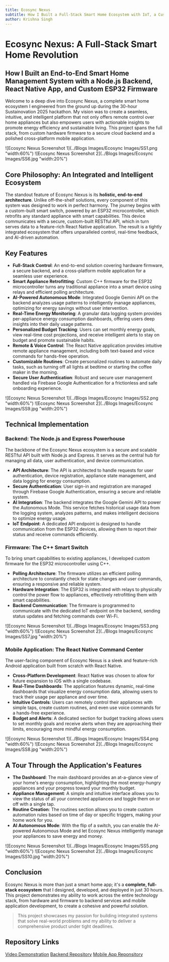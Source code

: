 ```yaml
---
title: Ecosync Nexus
subtitle: How I Built a Full-Stack Smart Home Ecosystem with IoT, a Custom Backend, and a Feature-Rich Mobile App
author: Krishna Singh
---
```


# Ecosync Nexus: A Full-Stack Smart Home Revolution

## How I Built an End-to-End Smart Home Management System with a Node.js Backend, React Native App, and Custom ESP32 Firmware

Welcome to a deep dive into Ecosync Nexus, a complete smart home ecosystem I engineered from the ground up during the 30-hour Sustainovation 2025 hackathon. My vision was to create a seamless, intuitive, and intelligent platform that not only offers remote control over home appliances but also empowers users with actionable insights to promote energy efficiency and sustainable living. This project spans the full stack, from custom hardware firmware to a secure cloud backend and a polished cross-platform mobile application.

![Ecosync Nexus Screenshot 1](../Blogs Images/Ecosync Images/SS1.png "width:60%")
![Ecosync Nexus Screenshot 2](../Blogs Images/Ecosync Images/SS6.jpg "width:20%")

## Core Philosophy: An Integrated and Intelligent Ecosystem

The standout feature of Ecosync Nexus is its **holistic, end-to-end architecture**. Unlike off-the-shelf solutions, every component of this system was designed to work in perfect harmony. The journey begins with a custom-built smart switch, powered by an ESP32 microcontroller, which retrofits any standard appliance with smart capabilities. This device communicates with a secure, custom-built RESTful API, which in turn serves data to a feature-rich React Native application. The result is a tightly integrated ecosystem that offers unparalleled control, real-time feedback, and AI-driven automation.

## Key Features

* **Full-Stack Control**: An end-to-end solution covering hardware firmware, a secure backend, and a cross-platform mobile application for a seamless user experience.
* **Smart Appliance Retrofitting**: Custom C++ firmware for the ESP32 microcontroller turns any traditional appliance into a smart device using relays and efficient polling architecture.
* **AI-Powered Autonomous Mode**: Integrated Google Gemini API on the backend analyzes usage patterns to intelligently manage appliances, optimizing for energy savings without user intervention.
* **Real-Time Energy Monitoring**: A granular data logging system provides per-appliance energy consumption dashboards, offering users deep insights into their daily usage patterns.
* **Personalized Budget Tracking**: Users can set monthly energy goals, view real-time cost projections, and receive intelligent alerts to stay on budget and promote sustainable habits.
* **Remote & Voice Control**: The React Native application provides intuitive remote appliance management, including both text-based and voice commands for hands-free operation.
* **Customizable Routines**: Create personalized routines to automate daily tasks, such as turning off all lights at bedtime or starting the coffee maker in the morning.
* **Secure User Authentication**: Robust and secure user management handled via Firebase Google Authentication for a frictionless and safe onboarding experience.

![Ecosync Nexus Screenshot 1](../Blogs Images/Ecosync Images/SS2.png "width:60%")
![Ecosync Nexus Screenshot 2](../Blogs Images/Ecosync Images/SS9.jpg "width:20%")

## Technical Implementation

### Backend: The Node.js and Express Powerhouse

The backbone of the Ecosync Nexus ecosystem is a secure and scalable RESTful API built with Node.js and Express. It serves as the central hub for managing all data, user authentication, and device communication.

* **API Architecture**: The API is architected to handle requests for user authentication, device registration, appliance state management, and data logging for energy consumption.
* **Secure Authentication**: User sign-in and registration are managed through Firebase Google Authentication, ensuring a secure and reliable system.
* **AI Integration**: The backend integrates the Google Gemini API to power the Autonomous Mode. This service fetches historical usage data from the logging system, analyzes patterns, and makes intelligent decisions to optimize energy usage.
* **IoT Endpoint**: A dedicated API endpoint is designed to handle communication from the ESP32 devices, allowing them to report their status and receive commands efficiently.

### Firmware: The C++ Smart Switch

To bring smart capabilities to existing appliances, I developed custom firmware for the ESP32 microcontroller using C++.

* **Polling Architecture**: The firmware utilizes an efficient polling architecture to constantly check for state changes and user commands, ensuring a responsive and reliable system.
* **Hardware Integration**: The ESP32 is integrated with relays to physically control the power flow to appliances, effectively retrofitting them with smart capabilities.
* **Backend Communication**: The firmware is programmed to communicate with the dedicated IoT endpoint on the backend, sending status updates and fetching commands over Wi-Fi.

![Ecosync Nexus Screenshot 1](../Blogs Images/Ecosync Images/SS3.png "width:60%")
![Ecosync Nexus Screenshot 2](../Blogs Images/Ecosync Images/SS7.jpg "width:20%")

### Mobile Application: The React Native Command Center

The user-facing component of Ecosync Nexus is a sleek and feature-rich Android application built from scratch with React Native.

* **Cross-Platform Development**: React Native was chosen to allow for future expansion to iOS with a single codebase.
* **Real-Time Dashboards**: The application features dynamic, real-time dashboards that visualize energy consumption data, allowing users to track their usage per appliance and over time.
* **Intuitive Controls**: Users can remotely control their appliances with simple taps, create custom routines, and even use voice commands for a hands-free experience.
* **Budget and Alerts**: A dedicated section for budget tracking allows users to set monthly goals and receive alerts when they are approaching their limits, encouraging more mindful energy consumption.

![Ecosync Nexus Screenshot 1](../Blogs Images/Ecosync Images/SS4.png "width:60%")
![Ecosync Nexus Screenshot 2](../Blogs Images/Ecosync Images/SS8.jpg "width:20%")

## A Tour Through the Application's Features

* **The Dashboard**: The main dashboard provides an at-a-glance view of your home's energy consumption, highlighting the most energy-hungry appliances and your progress toward your monthly budget.
* **Appliance Management**: A simple and intuitive interface allows you to view the status of all your connected appliances and toggle them on or off with a single tap.
* **Routine Creation**: The routines section allows you to create custom automation rules based on time of day or specific triggers, making your home work for you.
* **AI Autonomous Mode**: With the flip of a switch, you can enable the AI-powered Autonomous Mode and let Ecosync Nexus intelligently manage your appliances to save energy and money.

![Ecosync Nexus Screenshot 1](../Blogs Images/Ecosync Images/SS5.png "width:60%")
![Ecosync Nexus Screenshot 2](../Blogs Images/Ecosync Images/SS10.jpg "width:20%")

## Conclusion

Ecosync Nexus is more than just a smart home app; it's a **complete, full-stack ecosystem** that I designed, developed, and deployed in just 30 hours. This project demonstrates my ability to work across the entire technology stack, from hardware and firmware to backend services and mobile application development, to create a cohesive and powerful solution.

> This project showcases my passion for building integrated systems that solve real-world problems and my ability to deliver a comprehensive product under tight deadlines.

## Repository Links
[Video Demonstration](https://youtu.be/dw1rLopQCcU)
[Backend Repository](https://github.com/krishnasinghprojects/EcosyncNexusBackend)
[Mobile App Reponsitory](https://github.com/krishnasinghprojects/EcosyncNexusMobile)